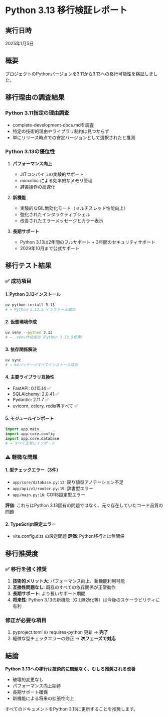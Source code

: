 # Python 3.13 移行検証レポート

## 実行日時
2025年1月5日

## 概要
プロジェクトのPythonバージョンを3.11から3.13への移行可能性を検証しました。

## 移行理由の調査結果

### Python 3.11指定の理由調査
- complete-development-docs.mdを調査
- 特定の技術的理由やライブラリ制約は見つからず
- 単にリリース時点での安定バージョンとして選択されたと推測

### Python 3.13の優位性
1. **パフォーマンス向上**
   - JITコンパイラの実験的サポート
   - mimalloc による効率的なメモリ管理
   - 辞書操作の高速化

2. **新機能**
   - 実験的なGIL無効化モード（マルチスレッド性能向上）
   - 強化されたインタラクティブシェル
   - 改善されたエラーメッセージとカラー表示

3. **長期サポート**
   - Python 3.13は2年間のフルサポート + 3年間のセキュリティサポート
   - 2029年10月まで公式サポート

## 移行テスト結果

### ✅ 成功項目

#### 1. Python 3.13インストール
```bash
uv python install 3.13
# → Python 3.13.5 インストール成功
```

#### 2. 仮想環境作成
```bash
uv venv --python 3.13
# → .venv作成成功（Python 3.13.5使用）
```

#### 3. 依存関係解決
```bash
uv sync
# → 64パッケージすべてインストール成功
```

#### 4. 主要ライブラリ互換性
- FastAPI: 0.115.14 ✅
- SQLAlchemy: 2.0.41 ✅
- Pydantic: 2.11.7 ✅
- uvicorn, celery, redis等すべて ✅

#### 5. モジュールインポート
```python
import app.main
import app.core.config
import app.core.database
# → すべて正常にインポート
```

### ⚠️ 軽微な問題

#### 1. 型チェックエラー（3件）
- `app/core/database.py:13`: 戻り値型アノテーション不足
- `app/api/v1/router.py:19`: 辞書型エラー
- `app/main.py:18`: CORS設定型エラー

**評価**: これらはPython 3.13固有の問題ではなく、元々存在していたコード品質の問題

#### 2. TypeScript設定エラー
- vite.config.d.ts の設定問題
**評価**: Python移行とは無関係

## 移行推奨度

### ✅ 移行を強く推奨
1. **技術的メリット大**: パフォーマンス向上、新機能利用可能
2. **互換性問題なし**: 既存のすべての依存関係が正常動作
3. **長期サポート**: より長いサポート期間
4. **将来性**: Python 3.13の新機能（GIL無効化等）は今後のスケーラビリティに有利

### 修正が必要な項目
1. pyproject.toml の requires-python 更新 → **完了**
2. 軽微な型チェックエラーの修正 → **次フェーズで対応**

## 結論

**Python 3.13への移行は技術的に問題なく、むしろ推奨される改善**

- 破壊的変更なし
- パフォーマンス向上期待
- 長期サポート確保
- 新機能による将来の拡張性向上

すべてのドキュメントをPython 3.13に更新することを推奨します。